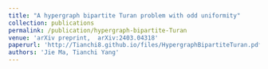 ```yaml
---
title: "A hypergraph bipartite Turan problem with odd uniformity"
collection: publications
permalink: /publication/hypergraph-bipartite-Turan
venue: 'arXiv preprint,  arXiv:2403.04318'
paperurl: 'http://Tianchi8.github.io/files/HypergraphBipartiteTuran.pdf'
authors: 'Jie Ma, Tianchi Yang'
---
```

